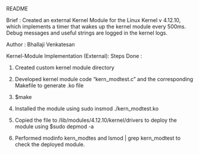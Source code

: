 README 

Brief : Created an external Kernel Module for the Linux Kernel v 4.12.10, which implements a timer that 
        wakes up the kernel module every 500ms. Debug messages and useful strings are logged in the kernel
        logs.
        
Author : Bhallaji Venkatesan  

Kernel-Module Implementation (External): 
Steps Done :
1. Created custom kernel module directory 

2. Developed kernel module code “kern_modtest.c” and the corresponding Makefile to generate .ko file

3. $make
 
4. Installed the module using sudo insmod ./kern_modtest.ko 

5. Copied the file to /lib/modules/4.12.10/kernel/drivers to deploy the module using $sudo depmod -a 

6. Performed modinfo kern_modtes and lsmod | grep kern_modtest to check the deployed module.
